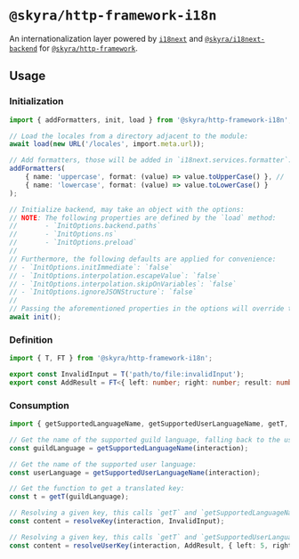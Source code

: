 # `@skyra/http-framework-i18n`

An internationalization layer powered by [`i18next`](https://www.npmjs.com/package/i18next) and [`@skyra/i18next-backend`](https://www.npmjs.com/package/@skyra/i18next-backend) for [`@skyra/http-framework`](https://www.npmjs.com/package/@skyra/http-framework).

## Usage

### Initialization

```typescript
import { addFormatters, init, load } from '@skyra/http-framework-i18n';

// Load the locales from a directory adjacent to the module:
await load(new URL('/locales', import.meta.url));

// Add formatters, those will be added in `i18next.services.formatter`:
addFormatters(
	{ name: 'uppercase', format: (value) => value.toUpperCase() }, //
	{ name: 'lowercase', format: (value) => value.toLowerCase() }
);

// Initialize backend, may take an object with the options:
// NOTE: The following properties are defined by the `load` method:
//       - `InitOptions.backend.paths`
//       - `InitOptions.ns`
//       - `InitOptions.preload`
//
// Furthermore, the following defaults are applied for convenience:
// - `InitOptions.initImmediate`: `false`
// - `InitOptions.interpolation.escapeValue`: `false`
// - `InitOptions.interpolation.skipOnVariables`: `false`
// - `InitOptions.ignoreJSONStructure`: `false`
//
// Passing the aforementioned properties in the options will override the library's defaults.
await init();
```

### Definition

```typescript
import { T, FT } from '@skyra/http-framework-i18n';

export const InvalidInput = T('path/to/file:invalidInput');
export const AddResult = FT<{ left: number; right: number; result: number }>('path/to/file:addResult');
```

### Consumption

```typescript
import { getSupportedLanguageName, getSupportedUserLanguageName, getT, resolveKey, resolveUserKey } from '@skyra/http-framework-i18n';

// Get the name of the supported guild language, falling back to the user's on DMs:
const guildLanguage = getSupportedLanguageName(interaction);

// Get the name of the supported user language:
const userLanguage = getSupportedUserLanguageName(interaction);

// Get the function to get a translated key:
const t = getT(guildLanguage);

// Resolving a given key, this calls `getT` and `getSupportedLanguageName` under the hood:
const content = resolveKey(interaction, InvalidInput);

// Resolving a given key, this calls `getT` and `getSupportedUserLanguageName` under the hood:
const content = resolveUserKey(interaction, AddResult, { left: 5, right: 10, result: 15 });
```
